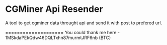 CGMiner Api Resender
====================

A tool to get cgminer data throught api and send it with post to prefered url.


====================
You could thank me here - 1MSkdaPEkQdw46DQLTxhn87murmtJRF6nb (BTC)

